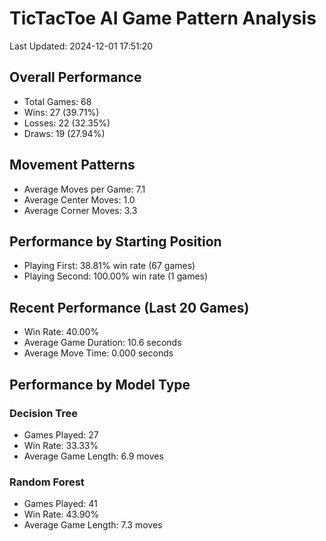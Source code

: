 # TicTacToe AI Game Pattern Analysis

Last Updated: 2024-12-01 17:51:20

## Overall Performance
- Total Games: 68
- Wins: 27 (39.71%)
- Losses: 22 (32.35%)
- Draws: 19 (27.94%)

## Movement Patterns
- Average Moves per Game: 7.1
- Average Center Moves: 1.0
- Average Corner Moves: 3.3

## Performance by Starting Position
- Playing First: 38.81% win rate (67 games)
- Playing Second: 100.00% win rate (1 games)

## Recent Performance (Last 20 Games)
- Win Rate: 40.00%
- Average Game Duration: 10.6 seconds
- Average Move Time: 0.000 seconds

## Performance by Model Type

### Decision Tree
- Games Played: 27
- Win Rate: 33.33%
- Average Game Length: 6.9 moves

### Random Forest
- Games Played: 41
- Win Rate: 43.90%
- Average Game Length: 7.3 moves
